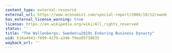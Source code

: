 ```yaml
---
content_type: external-resource
external_url: https://www.economist.com/special-report/2006/10/12/swedens-enduring-business-dynasty
has_external_license_warning: true
license: https://en.wikipedia.org/wiki/All_rights_reserved
status: ''
title: "The Wallenbergs: Sweden\u2019s Enduring Business Dynasty"
uid: b16a4941-f699-4279-a348-f9ea95f38635
wayback_url: ''
---
```

